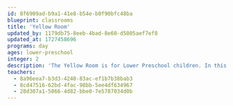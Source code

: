 ```yaml
---
id: 8f6909ad-b9a1-41e8-b54e-b0f90bfc48ba
blueprint: classrooms
title: 'Yellow Room'
updated_by: 1179db75-8eeb-4bad-8e60-d5005aef7ef8
updated_at: 1727458696
programs: day
ages: lower-preschool
integer: 2
description: 'The Yellow Room is for Lower Preschool children. In this room, we create a close classroom community, welcoming children from the toddler classes and children new to the school. The Yellow Room has a strong focus on communication, social-emotional development, and a strong sense of self and others. Small-world play and storytelling support this learning and the integration of literacy, math, and other academic learning objectives.'
teachers:
  - 8a96eea7-b3d3-4240-83ac-ef1b7b38bab3
  - 8cd47516-62bd-4fac-98bb-5ee4df634967
  - 28d307a1-5066-4d82-bbe0-7e5787034d0b
---
```

